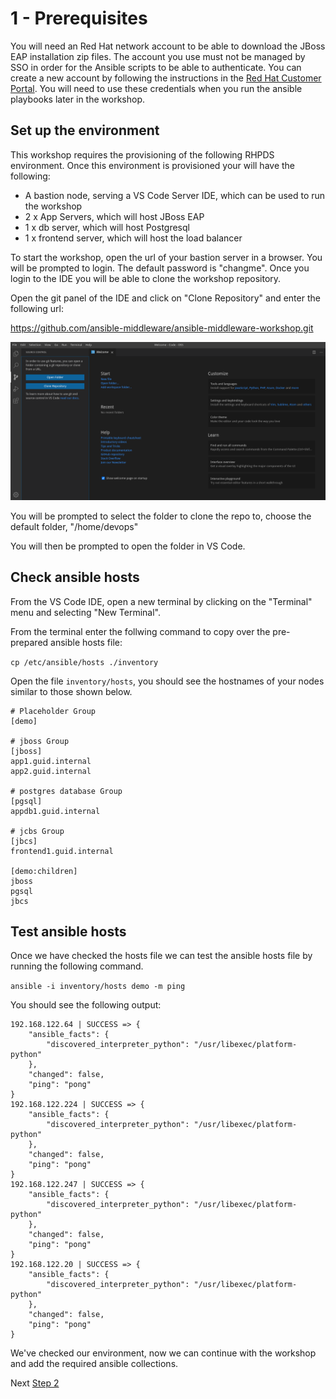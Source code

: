 # 1 - Prerequisites

You will need an Red Hat network account to be able to download the JBoss EAP installation zip files.  The account you use must not be managed by SSO in order for the Ansible scripts to be able to authenticate.  You can create a new account by following the instructions in the [Red Hat Customer Portal](https://sso.redhat.com/auth/realms/redhat-external/login-actions/registration?client_id=customer-portal&tab_id=RiPOv96eZ74).  You will need to use these credentials when you run the ansible playbooks later in the workshop.

## Set up the environment

This workshop requires the provisioning of the following RHPDS environment.  Once this environment is provisioned your will have the following:

* A bastion node, serving a VS Code Server IDE, which can be used to run the workshop
* 2 x App Servers, which will host JBoss EAP
* 1 x db server, which will host Postgresql
* 1 x frontend server, which will host the load balancer

To start the workshop, open the url of your bastion server in a browser. You will be prompted to login.  The default password is "changme".  Once you login to the IDE you will be able to clone the workshop repository.

Open the git panel of the IDE and click on "Clone Repository" and enter the following url:

https://github.com/ansible-middleware/ansible-middleware-workshop.git

![VS Code git panel](../images/git.png)

You will be prompted to select the folder to clone the repo to, choose the default folder, "/home/devops"

You will then be prompted to open the folder in VS Code.

## Check ansible hosts

From the VS Code IDE, open a new terminal by clicking on the "Terminal" menu and selecting "New Terminal".

From the terminal enter the follwing command to copy over the pre-prepared ansible hosts file:

``` cp /etc/ansible/hosts ./inventory ```


Open the file `inventory/hosts`, you should see the hostnames of your nodes similar to those shown below.

```
# Placeholder Group
[demo]

# jboss Group
[jboss]
app1.guid.internal 
app2.guid.internal 

# postgres database Group
[pgsql]
appdb1.guid.internal

# jcbs Group
[jbcs]
frontend1.guid.internal

[demo:children]
jboss
pgsql
jbcs

```

## Test ansible hosts
Once we have checked the hosts file we can test the ansible hosts file by running the following command.

```ansible -i inventory/hosts demo -m ping```

You should see the following output:

```
192.168.122.64 | SUCCESS => {
    "ansible_facts": {
        "discovered_interpreter_python": "/usr/libexec/platform-python"
    },
    "changed": false,
    "ping": "pong"
}
192.168.122.224 | SUCCESS => {
    "ansible_facts": {
        "discovered_interpreter_python": "/usr/libexec/platform-python"
    },
    "changed": false,
    "ping": "pong"
}
192.168.122.247 | SUCCESS => {
    "ansible_facts": {
        "discovered_interpreter_python": "/usr/libexec/platform-python"
    },
    "changed": false,
    "ping": "pong"
}
192.168.122.20 | SUCCESS => {
    "ansible_facts": {
        "discovered_interpreter_python": "/usr/libexec/platform-python"
    },
    "changed": false,
    "ping": "pong"
}
```

We've checked our environment, now we can continue with the workshop and add the required ansible collections.

Next [Step 2](./2-adding-collections.md)